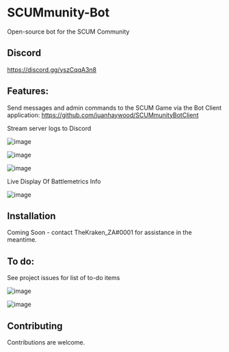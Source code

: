 # SCUMmunity-Bot
Open-source bot for the SCUM Community

## Discord
https://discord.gg/yszCqqA3n8

## Features: 
Send messages and admin commands to the SCUM Game via the Bot Client application: https://github.com/juanhaywood/SCUMmunityBotClient

Stream server logs to Discord

![image](https://user-images.githubusercontent.com/53084642/132686470-9b4d04a1-495e-463b-a4e8-283a8a630cea.png)

![image](https://user-images.githubusercontent.com/53084642/132687074-eacec418-bd61-4870-ae7f-eb237c272789.png)

![image](https://user-images.githubusercontent.com/53084642/132686913-d7ce71e5-f1ab-4b56-acba-c5703a095235.png)

Live Display Of Battlemetrics Info

![image](https://user-images.githubusercontent.com/53084642/132686678-48a178dd-2d2f-4919-a561-47b285f8924e.png)





## Installation
Coming Soon - contact TheKraken_ZA#0001 for assistance in the meantime.

## To do: 

See project issues for list of to-do items



![image](https://user-images.githubusercontent.com/53084642/132558213-13cbcfbd-892f-484f-b9aa-a98935261312.png)

![image](https://user-images.githubusercontent.com/53084642/132686134-33d7ca44-dd98-4621-96e5-0462a60d5d34.png)


## Contributing
Contributions are welcome.
